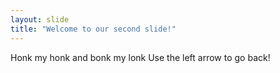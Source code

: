 ```yaml
---
layout: slide
title: "Welcome to our second slide!"
---
```

Honk my honk and bonk my lonk
Use the left arrow to go back!
